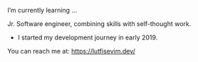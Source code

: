 I’m currently learning ...


Jr. Software engineer, combining skills with self-thought work.

- I started my development journey in early 2019.

You can reach me at: https://lutfisevim.dev/
